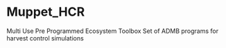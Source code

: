 # Muppet_HCR
Multi Use Pre Programmed Ecosystem Toolbox
Set of ADMB programs for harvest control simulations
